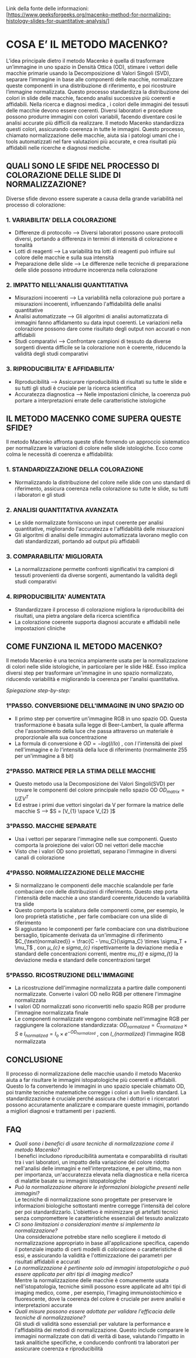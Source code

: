 Link della fonte delle informazioni:
[https://www.geeksforgeeks.org/macenko-method-for-normalizing-histology-slides-for-quantitative-analysis/]

# COSA E’ IL METODO MACENKO?

L’idea principale dietro il metodo Macenko è quella di trasformare un’immagine in uno spazio in Densità Ottica (OD), stimare i vettori delle macchie primarie usando la Decomposizione di Valori Singoli (SVD), separare l’immagine in base alle componenti delle macchie, normalizzare queste componenti in una distribuzione di riferimento, e poi ricostruire l’immagine normalizzata. Questo processo standardizza la distribuzione dei colori in slide delle macchie, facendo analisi successive più coerenti e affidabili. Nella ricerca e diagnosi medica , i colori delle immagini dei tessuti delle macchie devono essere coerenti. Diversi laboratori e procedure possono produrre immagini con colori variabili, facendo diventare così le analisi accurate più difficili da realizzare. Il metodo Macenko standardizza questi colori, assicurando coerenza in tutte le immagini. Questo processo, chiamato normalizzazione delle macchie, aiuta sia i patologi umani che i tools automatizzati nel fare valutazioni più accurate, e crea risultati più affidabili nelle ricerche e diagnosi mediche. 

## QUALI SONO LE SFIDE NEL PROCESSO DI COLORAZIONE DELLE SLIDE DI NORMALIZZAZIONE?

Diverse sfide devono essere superate a causa della grande variabilità nel processo di colorazione:
### 1. VARIABILITA' DELLA COLORAZIONE
  - Differenze di protocollo --> Diversi laboratori possono usare protocolli diversi, portando a differenza in termini di intensità di colorazione e tonalità
  - Lotti di reagenti --> La variabilità tra lotti di reagenti può influire sul colore delle macchie e sulla sua intensità 
  - Preparazione delle slide --> Le differenze nelle tecniche di preparazione delle slide possono introdurre incoerenza nella colorazione
### 2. IMPATTO NELL'ANALISI QUANTITATIVA
  - Misurazioni incoerenti --> La variabilità nella colorazione può portare a misurazioni incoerenti, influenzando l'affidabilità delle analisi quantitative
  - Analisi automatizzate --> Gli algoritmi di analisi automatizzata di immagini fanno affidamento su data input coerenti. Le variazioni nella colorazione possono dare come risultato degli output non accurati o non affidabili
  - Studi comparativi --> Confrontare campioni di tessuto da diverse sorgenti diventa difficile se la colorazione non è coerente, riducendo la validità degli studi comparativi
### 3. RIPRODUCIBILITA' E AFFIDABILITA'
  - Riproducibilità --> Assicurare riproducibilità di risultati su tutte le slide e su tutti gli studi è cruciale per la ricerca scientifica
  - Accuratezza diagnostica --> Nelle impostazioni cliniche, la coerenza può portare a interpretazioni errate delle caratteristiche istologiche

## IL METODO MACENKO COME SUPERA QUESTE SFIDE?

Il metodo Macenko affronta queste sfide fornendo un approccio sistematico per normalizzare le variazioni di colore nelle slide istologiche. Ecco come colma le necessità di coerenza e affidabilità:
### 1. STANDARDIZZAZIONE DELLA COLORAZIONE
  - Normalizzando la distribuzione del colore nelle slide con uno standard di riferimento, assicura coerenza nella colorazione su tutte le slide, su tutti i laboratori e gli studi
### 2. ANALISI QUANTITATIVA AVANZATA
  - Le slide normalizzate forniscono un input coerente per analisi quantitative, migliorando l'accuratezza e l'affidabilità delle misurazioni
  - Gli algoritmi di analisi delle immagini automatizzata lavorano meglio con dati standardizzati, portando ad output più affidabili
### 3. COMPARABILITA' MIGLIORATA
  - La normalizzazione permette confronti significativi tra campioni di tessuti provenienti da diverse sorgenti, aumentando la validità degli studi comparativi
### 4. RIPRODUCIBILITA' AUMENTATA
  - Standardizzare il processo di colorazione migliora la riproducibilità dei risultati, una pietra angolare della ricerca scientifica
  - La colorazione coerente supporta diagnosi accurate e affidabili nelle impostazioni cliniche

## COME FUNZIONA IL METODO MACENKO?

Il metodo Macenko è una tecnica ampiamente usata per la normalizzazione di colori nelle slide istologiche, in particolare per le slide H&E. Esso implica diversi step per trasformare un'immagine in uno spazio normalizzato, riducendo variabilità e migliorando la coerenza per l'analisi quantitativa.

*Spiegazione step-by-step:*
### 1°PASSO. CONVERSIONE DELL'IMMAGINE IN UNO SPAZIO OD
  - Il primo step per convertire un'immagine RGB in uno spazio OD. Questa trasformazione è basata sulla legge di Beer-Lambert, la quale afferma che l'assorbimento della luce che passa attraverso un materiale è proporzionale alla sua concentrazione
  - La formula di conversione è $OD=-log(I/Io)$ , con *I* l'intensità dei pixel nell'immagine e *Io* l'intensità della luce di riferimento (normalmente 255 per un'immagine a 8 bit)
### 2°PASSO. MATRICE PER LA STIMA DELLE MACCHIE
  - Questo metodo usa la Decomposizione dei Valori Singoli(SVD) per trovare le componenti del colore principale nello spazio OD   $OD_{matrix}=U {\Sigma} V^{T}$
  - Ed estrae i primi due vettori singolari da V per formare la matrice delle macchie S --> $S = [V_{1} \space V_{2} ]$
### 3°PASSO. MACCHIE SEPARATE
  - Usa i vettori per separare l'immagine nelle sue componenti. Questo comporta la proiezione dei valori OD nei vettori delle macchie
  - Visto che i valori OD sono proiettati, separano l'immagine in diversi canali di colorazione
### 4°PASSO. NORMALIZZAZIONE DELLE MACCHIE
  - Si normalizzano le componenti delle macchie scalandole per farle combaciare con delle distribuzioni di riferimento. Questo step porta l'intensità delle macchie a uno standard coerente,riducendo la variabilità tra slide
  - Questo comporta la scalatura delle componenti come, per esempio, le loro proprietà statistiche , per farle combaciare con una slide di riferimento
  - Si aggiustano le componenti per farle combaciare con una distribuzione bersaglio, tipicamente derivata da un'immagine di riferimento
$C_{\text{normalized}} = \frac{C - \mu_C}{\sigma_C} \times \sigma_T + \mu_T$ , con *μ_{c}* e *sigma_{c}* rispettivamente la deviazione media e standard delle concentrazioni correnti, mentre *mu_{t}* e *sigma_{t}* la deviazione media e standard delle concentrazioni target
### 5°PASSO. RICOSTRUZIONE DELL'IMMAGINE
  - La ricostruzione dell'immagine normalizzata a partire dalle componenti normalizzate. Converte i valori OD nello RGB per ottenere l'immagine normalizzata
  - I valori OD normalizzati sono riconvertiti nello spazio RGB per produrre l'immagine normalizzata finale
  - Le componenti normalizzate vengono combinate nell'immagine RGB per raggiungere la colorazione standardizzata:
$OD_{normalized} = C_{normalized} \times S$ e $I_{normalized} = I_{o} \times e^{-OD_{normalized}}$ , con *I_{normalized}* l'immagine RGB normalizzata

## CONCLUSIONE

Il processo di normalizzazione delle macchie usando il metodo Macenko aiuta a far risultare le immagini istopatologiche più coerenti e affidabili. Questo lo fa convertendo le immagini in uno spazio speciale chiamato OD, poi tramite tecniche matematiche corregge i colori a un livello standard. La standardizzazione è cruciale perché assicura che i dottori e i ricercatori possono accuratamente analizzare e comparare queste immagini, portando a migliori diagnosi e trattamenti per i pazienti.

## FAQ

- *Quali sono i benefici di usare tecniche di normalizzazione come il metodo Macenko?*  
I benefici includono riproducibilità aumentata e comparabilità di risultati tra i vari laboratori, un impatto della variazione del colore ridotto nell'analisi delle immagini e nell'interpretazione, e per ultimo, ma non per importanza, un'accuratezza elevata nella diagnostica e nella ricerca di malattie basate su immagini istopatologiche
- *Può la normalizzazione alterare le informazioni biologiche presenti nelle immagini?*  
Le tecniche di normalizzazione sono progettate per preservare le informazioni biologiche sottostanti mentre corregge l'intensità del colore per poi standardizzarlo. L'obiettivo è minimizzare gli artefatti tecnici senza compromettere le caratteristiche essenziali del tessuto analizzato
- *Ci sono limitazioni o considerazioni mentre si implementa la normalizzazione?*  
Una considerazione potrebbe stare nello scegliere il metodo di normalizzazione appropriato in base all'applicazione specifica, capendo il potenziale impatto di certi modelli di colorazione o caratteristiche di essi, e assicurando la validità e l'ottimizzazione dei parametri per risultati affidabili e accurati 
- *La normalizzazione è pertinente solo ad immagini istopatologiche o può essere applicata per altri tipi di imaging medico?*  
Mentre la normalizzazione delle macchie è comunemente usata nell'istopatologia, tecniche simili possono essre applicate ad altri tipi di imaging medico, come , per esempio, l'imaging immunoistochimico e fluorescente, dove la coerenza del colore è cruciale per avere analisi e interpretazioni accurate
- *Quali misure possono essere adottate per validare l'efficacia delle tecniche di normalizzazione?*  
Gli studi di validità sono essenziali per valutare la performance e l'affidabilità dei metodi di normalizzazione. Questo include comparare le immagini normalizzate con dati di verità di base, valutando l'impatto in task analitiche specifiche, e conducendo confronti tra laboratori per assicurare coerenza e riproducibilità












 









